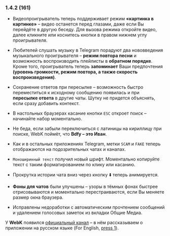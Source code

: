 ### 1.4.2 (161)
* Видеопроигрыватель теперь поддерживает режим **«картинка в картинке»** – видео останется перед глазами, даже если Вы перейдёте в другую беседу. Для вызова режима откройте видео, далее кликните или коснитесь кнопки в правом нижнем углу проигрывателя.
* Любителей слушать музыку в Telegram порадуют два нововведения музыкального проигрывателя – **режим повтора песни** и возможность воспроизводить плейлисты в **обратном порядке**. Кроме того, проигрыватель теперь **запоминает** Ваши предпочтения __(уровень громкости, режим повтора, а также скорость воспроизведения)__.
* Сохранение ответов при пересылке – возможность быстро переместиться к исходному сообщению появилась и при **пересылке ответа** в другие чаты. Шутку не придется объяснять, если сразу добавить контекст.
* В настольных браузерах касание кнопки `ESC` откроет поиск – начинайте набор моментально.
* Не беда, если забыли переключиться с латиницы на кириллицу при поиске, WebK поймёт, что __Bdfy – это Иван__.
* Как и в остальных приложениях Telegram, метки `SCAM` и `FAKE` теперь отображаются на подозрительных чатах и каналах.

* `Моноширинный текст` получил новый шрифт. Моментально копируйте текст с таким форматированием по клику или касанию.
* Прокрутка истории чата вниз через кнопку ⬇️ теперь анимируется.
* **Фоны для чатов** были улучшены – узоры в тёмных фонах быстрее отрисовываются и моментально перестраиваются, если Вы меняете размер окна браузера.

* Исправлены недоработки с автоматическим прочтением сообщений и удалением голосовых заметок из вкладки Общие Медиа.

У **WebK** появился [официальный канал](http://t.me/WebK_ru) – в нём рассказываем о приложении на русском языке (For English, [press 1](http://t.me/WebK_en)).
